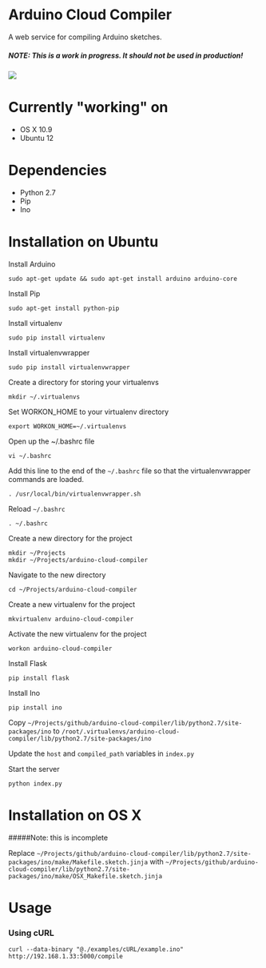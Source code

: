 Arduino Cloud Compiler
======================

A web service for compiling Arduino sketches.
##### NOTE: This is a work in progress. It should not be used in production!

![](http://codybonney.com/content/images/2014/Feb/arduino_cloud_compiler.png)

Currently "working" on
======================
* OS X 10.9
* Ubuntu 12

Dependencies
======================
* Python 2.7
* Pip
* Ino

Installation on Ubuntu
======================
Install Arduino

```
sudo apt-get update && sudo apt-get install arduino arduino-core
```

Install Pip

```
sudo apt-get install python-pip
```

Install virtualenv

```
sudo pip install virtualenv
```

Install virtualenvwrapper

```
sudo pip install virtualenvwrapper
```

Create a directory for storing your virtualenvs

```
mkdir ~/.virtualenvs
```

Set WORKON_HOME to your virtualenv directory

```
export WORKON_HOME=~/.virtualenvs
```

Open up the ~/.bashrc file

```
vi ~/.bashrc
```

Add this line to the end of the `~/.bashrc` file so that the virtualenvwrapper commands are loaded.

```
. /usr/local/bin/virtualenvwrapper.sh
```

Reload `~/.bashrc`

```
. ~/.bashrc
```

Create a new directory for the project

```
mkdir ~/Projects
mkdir ~/Projects/arduino-cloud-compiler
```

Navigate to the new directory

```
cd ~/Projects/arduino-cloud-compiler
```

Create a new virtualenv for the project

```
mkvirtualenv arduino-cloud-compiler
```

Activate the new virtualenv for the project

```
workon arduino-cloud-compiler
```

Install Flask

```
pip install flask
```

Install Ino

```
pip install ino
```


Copy
`~/Projects/github/arduino-cloud-compiler/lib/python2.7/site-packages/ino`
to
`/root/.virtualenvs/arduino-cloud-compiler/lib/python2.7/site-packages/ino`

Update the `host` and `compiled_path` variables in `index.py`

Start the server

```
python index.py
```

Installation on OS X
======================

#####Note: this is incomplete

Replace
`~/Projects/github/arduino-cloud-compiler/lib/python2.7/site-packages/ino/make/Makefile.sketch.jinja`
with
`~/Projects/github/arduino-cloud-compiler/lib/python2.7/site-packages/ino/make/OSX_Makefile.sketch.jinja`

Usage
======================

### Using cURL
```
curl --data-binary "@./examples/cURL/example.ino" http://192.168.1.33:5000/compile
```
